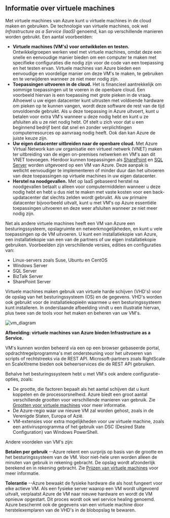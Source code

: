 <a name="tellmevm"></a>

## <a name="tell-me-about-virtual-machines"></a>Informatie over virtuele machines
Met virtuele machines van Azure kunt u virtuele machines in de cloud maken en gebruiken. De technologie van virtuele machines, ook wel *Infrastructure as a Service (IaaS)* genoemd, kan op verschillende manieren worden gebruikt. Een aantal voorbeelden:

* **Virtuele machines (VM's) voor ontwikkelen en testen.** Ontwikkelgroepen werken veel met virtuele machines, omdat deze een snelle en eenvoudige manier bieden om een computer te maken met specifieke configuraties die nodig zijn voor de code van een toepassing en het testen ervan. Virtuele machines van Azure bieden een eenvoudige en voordelige manier om deze VM's te maken, te gebruiken en te verwijderen wanneer ze niet meer nodig zijn.
* **Toepassingen uitvoeren in de cloud.** Het is financieel aantrekkelijk om sommige toepassingen uit te voeren in de openbare cloud. Een voorbeeld hiervan is een toepassing met grote pieken in de vraag. Alhoewel u uw eigen datacenter kunt uitrusten met voldoende hardware om pieken op te kunnen vangen, wordt deze software de rest van de tijd onvoldoende gebruikt. Als u deze toepassing in Azure uitvoert, kunt u betalen voor extra VM's wanneer u deze nodig hebt en kunt u ze afsluiten als u ze niet nodig hebt. Of stelt u zich voor dat u een beginnend bedrijf bent dat snel en zonder verplichtingen computerresources op aanvraag nodig heeft. Ook dan kan Azure de juiste keuze zijn.
* **Uw eigen datacenter uitbreiden naar de openbare cloud.** Met Azure Virtual Network kan uw organisatie een virtueel netwerk (VNET) maken ter uitbreiding van de eigen on-premises netwerken en VM's aan dit VNET toevoegen. Hierdoor kunnen toepassingen als [SharePoint](../articles/virtual-machines/virtual-machines-windows-sharepoint-farm.md?toc=%2fazure%2fvirtual-machines%2fwindows%2ftoc.json) en [SQL Server](../articles/virtual-machines/windows/sql/virtual-machines-windows-sql-server-iaas-overview.md) worden uitgevoerd op een VM van Azure. Deze aanpak is wellicht eenvoudiger te implementeren of minder duur dan het uitvoeren van deze toepassingen op virtuele machines in uw eigen datacenter.   
* **Herstel na noodgevallen.** Met op IaaS gebaseerd herstel na noodgevallen betaalt u alleen voor computermiddelen wanneer u deze nodig hebt en hebt u dus niet te maken met vaste kosten voor een back-updatacenter dat slechts zelden wordt gebruikt.  Als uw primaire datacenter bijvoorbeeld uitvalt, kunt u met VM's op Azure essentiële toepassingen uitvoeren en deze weer afsluiten wanneer ze niet meer nodig zijn.

Net als andere virtuele machines heeft een VM van Azure een besturingssysteem, opslagruimte en netwerkmogelijkheden, en kunt u vele toepassingen op de VM uitvoeren. U kunt een installatiekopie van Azure, een installatiekopie van een van de partners of uw eigen installatiekopie gebruiken. Voorbeelden zijn verschillende versies, edities en configuraties van:

* Linux-servers zoals Suse, Ubuntu en CentOS
* Windows Server 
* SQL Server
* BizTalk Server 
* SharePoint Server

Virtuele machines maken gebruik van virtuele harde schijven (VHD's) voor de opslag van het besturingssysteem (OS) en de gegevens. VHD's worden ook gebruikt voor de installatiekopieën waarmee u een besturingssysteem kunt installeren. In onderstaande afbeelding vindt u een illustratie hiervan, plus twee van de tools voor het maken en beheren van uw VM's.

<a name="fig_createvms"></a>
![vm_diagram](./media/virtual-machines-choose-me-content/diagram.png)

**Afbeelding: virtuele machines van Azure bieden Infrastructure as a Service.**

VM's kunnen worden beheerd via een op een browser gebaseerde portal, opdrachtregelprogramma's met ondersteuning voor het uitvoeren van scripts of rechtstreeks via de REST API. Microsoft-partners zoals RightScale en ScaleXtreme bieden ook beheerservices die de REST API gebruiken. 

Behalve het besturingssysteem hebt u met VM's ook andere configuratie-opties, zoals:

* De grootte, die factoren bepaalt als het aantal schijven dat u kunt koppelen en de processorsnelheid. Azure biedt een groot aantal verschillende grootten voor verschillende manieren van gebruik. Zie [Grootten voor virtuele machines](../articles/virtual-machines/virtual-machines-linux-sizes.md?toc=%2fazure%2fvirtual-machines%2flinux%2ftoc.json) voor meer informatie.  
* De Azure-regio waar uw nieuwe VM zal worden gehost, zoals in de Verenigde Staten, Europa of Azië. 
* VM-extensies voor extra mogelijkheden voor uw virtuele machine, zoals een antivirusprogramma of het gebruik van DSC (Desired State Configuration) van Windows PowerShell.

Andere voordelen van VM's zijn:

**Betalen per gebruik** --Azure rekent een uurprijs op basis van de grootte en het besturingssysteem van de VM. Voor niet-hele uren worden alleen de minuten van gebruik in rekening gebracht. De opslag wordt afzonderlijk berekend en in rekening gebracht. Zie [Prijzen van virtuele machines](https://azure.microsoft.com/pricing/details/virtual-machines/) voor meer informatie.

**Tolerantie** --Azure bewaakt de fysieke hardware die als host fungeert voor elke actieve VM. Als een fysieke server waarop een VM wordt uitgevoerd uitvalt, verplaatst Azure de VM naar nieuwe hardware en wordt de VM opnieuw opgestart. Dit proces wordt ook wel service healing genoemd. Azure beschermt ook de gegevens van een virtuele machine door herstelexemplaren van de VHD's in de blobopslag te bewaren. 



<!--HONumber=Jan17_HO2-->


